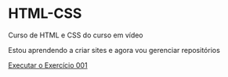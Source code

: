 # HTML-CSS
 Curso de HTML e CSS do curso em vídeo

 Estou aprendendo a criar sites e agora vou gerenciar repositórios
 
 <p><a href = "https://katariner.github.io/HTML-CSS/Exercicios/Ex001/index.html"> Executar o Exercício 001 </a></p>